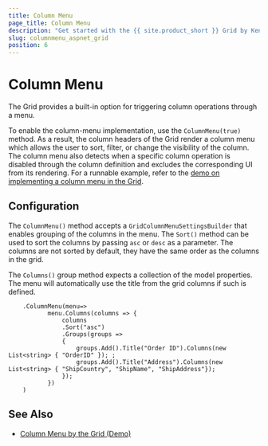 ```yaml
---
title: Column Menu
page_title: Column Menu
description: "Get started with the {{ site.product_short }} Grid by Kendo UI and learn how to enable its column menu."
slug: columnmenu_aspnet_grid
position: 6
---
```


# Column Menu

The Grid provides a built-in option for triggering column operations through a menu.

To enable the column-menu implementation, use the `ColumnMenu(true)` method. As a result, the column headers of the Grid render a column menu which allows the user to sort, filter, or change the visibility of the column. The column menu also detects when a specific column operation is disabled through the column definition and excludes the corresponding UI from its rendering. For a runnable example, refer to the [demo on implementing a column menu in the Grid](https://demos.telerik.com/{{site.platform}}/grid/column-menu).

## Configuration

The `ColumnMenu()` method accepts a `GridColumnMenuSettingsBuilder` that enables grouping of the columns in the menu. The `Sort()` method can be used to sort the columns by passing `asc` or `desc` as a parameter. The columns are not sorted by default, they have the same order as the columns in the grid.

The `Columns()` group method expects a collection of the model properties. The menu will automatically use the title from the grid columns if such is defined.


```
    .ColumnMenu(menu=>
           menu.Columns(columns => {
               columns
               .Sort("asc")
               .Groups(groups =>
               {
                   groups.Add().Title("Order ID").Columns(new List<string> { "OrderID" }); ;
                   groups.Add().Title("Address").Columns(new List<string> { "ShipCountry", "ShipName", "ShipAddress"});
               });
           })
    )
```

## See Also

* [Column Menu by the Grid (Demo)](https://demos.telerik.com/{{site.platform}}/grid/column-menu)
